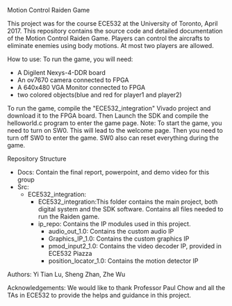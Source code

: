 Motion Control Raiden Game

This project was for the course ECE532 at the University of Toronto, April 2017. This repository contains the source code and detailed documentation of the Motion Control Raiden Game. Players can control the aircrafts to eliminate enemies using body motions. At most two players are allowed.


How to use:
To run the game, you will need:

- A Digilent Nexys-4-DDR board
- An ov7670 camera connected to FPGA
- A 640x480 VGA Monitor connected to FPGA
- two colored objects(blue and red for player1 and player2)

To run the game, compile the "ECE532_integration" Vivado project and download it to the FPGA board. Then Launch the SDK and compile the helloworld.c program to enter the game page.
Note: To start the game, you need to turn on SW0. This will lead to the welcome page. Then you need to turn off SW0 to enter the game. SW0 also can reset everything during the game.

Repository Structure
- Docs: Contain the final report, powerpoint, and demo video for this group
- Src:
  - ECE532_integration:
    - ECE532_integration:This folder contains the main project, both digital system and the SDK software. Contains all files needed to run the Raiden game.
    - ip_repo: Contains the IP modules used in this project.
       - audio_out_1.0: Contains the custom audio IP
       - Graphics_IP_1.0: Contains the custom graphics IP
       - pmod_input2_1.0: Contains the video decoder IP, provided in ECE532 Piazza
       - position_locator_1.0: Contains the motion detector IP



Authors:
Yi Tian Lu, Sheng Zhan, Zhe Wu

Acknowledgements:
We would like to thank Professor Paul Chow and all the TAs in ECE532 to provide the helps and guidance in this project.
